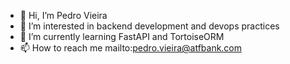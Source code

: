 - 👋 Hi, I’m Pedro Vieira
- 👀 I’m interested in backend development and devops practices
- 🌱 I’m currently learning FastAPI and TortoiseORM
- 📫 How to reach me mailto:pedro.vieira@atfbank.com

<!---
pedroatf/pedroatf is a ✨ special ✨ repository because its `README.md` (this file) appears on your GitHub profile.
You can click the Preview link to take a look at your changes.
--->
